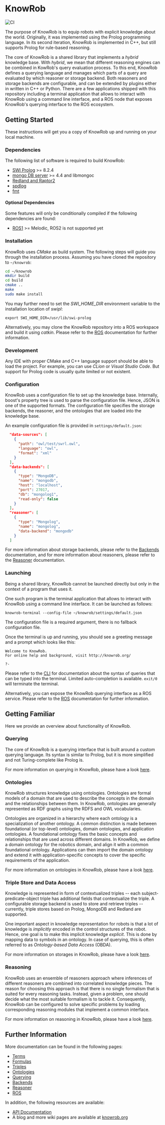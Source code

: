 KnowRob
=======

![CI](https://github.com/knowrob/knowrob/workflows/CI/badge.svg)

The purpose of KnowRob is to equip robots with explicit knowledge about the world.
Originally, it was implemented using the Prolog programming language.
In its second iteration, KnowRob is implemented in C++, but still supports Prolog
for rule-based reasoning.

The core of KnowRob is a shared library that implements a *hybrid* knowledge base.
With *hybrid*, we mean that different reasoning engines can be combined in
KowRob's query evaluation process. To this end, KnowRob defines a querying language
and manages which parts of a query are evaluated by which reasoner or storage backend.
Both reasoners and storage backends are configurable, and can be extended by plugins
either in written in C++ or Python.
There are a few applications shipped with this repository including a terminal application
that allows to interact with KnowRob using a command line interface, and a ROS node
that exposes KnowRob's querying interface to the ROS ecosystem.

## Getting Started

These instructions will get you a copy of KnowRob up and running on your local machine.

### Dependencies

The following list of software is required to build KnowRob:

- [SWI Prolog](https://www.swi-prolog.org/) >= 8.2.4
- [mongo DB server](https://www.mongodb.com/de-de) >= 4.4 and libmongoc
- [Redland and Raptor2](https://librdf.org)
- [spdlog](https://github.com/gabime/spdlog.git)
- [fmt](https://github.com/fmtlib/fmt)

#### Optional Dependencies

Some features will only be conditionally compiled if the following dependencies are found:

- [ROS1](https://www.ros.org/) >= Melodic, ROS2 is not supported yet

### Installation

KnowRob uses *CMake* as build system. The following steps will guide you through the installation process.
Assuming you have cloned the repository to `~/knowrob`:

```Bash
cd ~/knowrob
mkdir build
cd build
cmake ..
make
sudo make install
```

You may further need to set the *SWI_HOME_DIR* environment variable to the installation location of *swipl*:

```
export SWI_HOME_DIR=/usr/lib/swi-prolog
```

Alternatively, you may clone the KnowRob repository into a ROS workspace and build it using *catkin*.
Please refer to the [ROS](src/ros/README.md) documentation for further information.

### Development

Any IDE with proper CMake and C++ language support should be able to load the project.
For example, you can use *CLion* or *Visual Studio Code*.
But support for Prolog code is usually quite limited or not existent.

### Configuration

KnowRob uses a configuration file to set up the knowledge base.
Internally, boost's property tree is used to parse the configuration file.
Hence, JSON is one of the supported formats.
The configuration file specifies the storage backends,
the reasoner, and the ontologies that are loaded into the knowledge base.

An example configuration file is provided in `settings/default.json`:

```json
  "data-sources": [
    {
      "path": "owl/test/swrl.owl",
      "language": "owl",
      "format": "xml"
    }
  ],
  "data-backends": [
    {
      "type": "MongoDB",
      "name": "mongodb",
      "host": "localhost",
      "port": 27017,
      "db": "mongolog1",
      "read-only": false
    }
  ],
  "reasoner": [
    {
      "type": "Mongolog",
      "name": "mongolog",
      "data-backend": "mongodb"
    }
  ]
```

For more information about storage backends, please refer to the [Backends](src/storage/README.md) documentation,
and for more information about reasoners, please refer to the [Reasoner](src/reasoner/README.md) documentation.

### Launching

Being a shared library, KnowRob cannot be launched directly but only in the context
of a program that uses it.

One such program is the terminal application that allows to interact with KnowRob
using a command line interface.
It can be launched as follows:

```
knowrob-terminal --config-file ~/knowrob/settings/default.json
```

The configuration file is a required argument, there is no fallback configuration file.

Once the terminal is up and running, you should see a greeting message and a prompt
which looks like this:

```
Welcome to KnowRob.
For online help and background, visit http://knowrob.org/

?- 
```

Please refer to the [CLI](src/queries/README.md) for documentation about the syntax of queries
that can be typed into the terminal. Limited auto-completion is available. `exit/0` will
terminate the terminal.

Alternatively, you can expose the KnowRob querying interface as a ROS service.
Please refer to the [ROS](src/ros/README.md) documentation for further information.

## Getting Familiar

Here we provide an overview about functionality of KnowRob.

### Querying

The core of KnowRob is a querying interface that is built around a custom querying language.
Its syntax is similar to Prolog, but it is more simplified and not Turing-complete like Prolog is.

For more information on querying in KnowRob, please have a look
[here](src/queries/README.md).

### Ontologies

KnowRob structures knowledge using ontologies. Ontologies are formal models of a domain that are
used to describe the concepts in the domain and the relationships between them.
In KnowRob, ontologies are generally represented as RDF graphs using the RDFS and OWL vocabularies.

Ontologies are organized in a hierarchy where each ontology is a specialization of another ontology.
A common distinction is made between foundational (or top-level) ontologies, domain ontologies, 
and application ontologies.
A foundational ontology fixes the basic concepts and relationships that are used
across different domains.
In KnowRob, we define a domain ontology for the robotics domain, and align it with a
common foundational ontology.
Applications can then import the domain ontology and extend it with application-specific concepts
to cover the specific requirements of the application.

For more information on ontologies in KnowRob, please have a look
[here](src/ontologies/README.md).

### Triple Store and Data Access

Knowledge is represented in form of contextualized triples --
each subject-predicate-object triple has additional fields
that contextualize the triple.
A configurable storage backend is used to store and retrieve triples --
currently, triple stores based on Prolog, MongoDB and Redland are supported.

One important aspect in knowledge representation for robots is that
a lot of knowledge is *implicitly* encoded in the control structures
of the robot. Hence, one goal is to make this implicit knowledge *explicit*.
This is done by mapping data to symbols in an ontology.
In case of querying, this is often referred to as *Ontology-based Data Access* (OBDA).

For more information on storages in KnowRob, please have a look
[here](src/storage/README.md).

### Reasoning

KnowRob uses an ensemble of reasoners approach where inferences
of different reasoners are combined into correlated knowledge pieces.
The reason for choosing this approach is that there is no single
formalism that is suited for every reasoning tasks.
Instead, given a problem, one should decide what the most suitable
formalism is to tackle it.
Consequently, KnowRob can be configured to solve specific problems
by loading corresponding reasoning modules that implement a common interface.

For more information on reasoning in KnowRob, please have a look
[here](src/reasoner/README.md).

## Further Information

More documentation can be found in the following pages:

- [Terms](src/terms/README.md)
- [Formulas](src/formulas/README.md)
- [Triples](src/triples/README.md)
- [Ontologies](src/ontologies/README.md)
- [Querying](src/queries/README.md)
- [Backends](src/storage/README.md)
- [Reasoner](src/reasoner/README.md)
- [ROS](src/ros/README.md)

In addition, the following resources are available:
- [API Documentation](https://knowrob.github.io/knowrob/)
- A blog and more wiki pages are available at [knowrob.org](http://www.knowrob.org)
